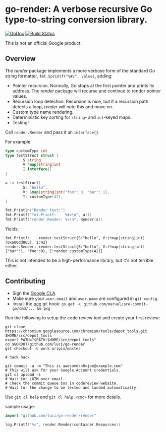 go-render: A verbose recursive Go type-to-string conversion library.
====================================================================

[![GoDoc](https://godoc.org/github.com/luci/go-render?status.svg)](https://godoc.org/github.com/luci/go-render)
[![Build Status](https://travis-ci.org/luci/go-render.svg)](https://travis-ci.org/luci/go-render)

This is not an official Google product.

## Overview

The *render* package implements a more verbose form of the standard Go string
formatter, `fmt.Sprintf("%#v", value)`, adding:
  - Pointer recursion. Normally, Go stops at the first pointer and prints its
    address. The *render* package will recurse and continue to render pointer
    values.
  - Recursion loop detection. Recursion is nice, but if a recursion path detects
    a loop, *render* will note this and move on.
  - Custom type name rendering.
  - Deterministic key sorting for `string`- and `int`-keyed maps.
  - Testing!

Call `render.Render` and pass it an `interface{}`.

For example:

```Go
type customType int
type testStruct struct {
        S string
        V *map[string]int
        I interface{}
}

a := testStruct{
        S: "hello",
        V: &map[string]int{"foo": 0, "bar": 1},
        I: customType(42),
}

fmt.Println("Render test:")
fmt.Printf("fmt.Printf:    %#v\n", a)))
fmt.Printf("render.Render: %s\n", Render(a))
```

Yields:
```
fmt.Printf:    render.testStruct{S:"hello", V:(*map[string]int)(0x600dd065), I:42}
render.Render: render.testStruct{S:"hello", V:(*map[string]int){"bar":1, "foo":0}, I:render.customType(42)}
```

This is not intended to be a high-performance library, but it's not terrible
either.

Contributing
------------

  * Sign the [Google CLA](https://cla.developers.google.com/clas).
  * Make sure your `user.email` and `user.name` are configured in `git config`.
  * Install the [pcg](https://github.com/maruel/pre-commit-go) git hook:
    `go get -u github.com/maruel/pre-commit-go/cmd/... && pcg`

Run the following to setup the code review tool and create your first review:

    git clone https://chromium.googlesource.com/chromium/tools/depot_tools.git $HOME/src/depot_tools
    export PATH="$PATH:$HOME/src/depot_tools"
    cd $GOROOT/github.com/luci/go-render
    git checkout -b work origin/master

    # hack hack

    git commit -a -m "This is awesome\nR=joe@example.com"
    # This will ask for your Google Account credentials.
    git cl upload -s
    # Wait for LGTM over email.
    # Check the commit queue box in codereview website.
    # Wait for the change to be tested and landed automatically.

Use `git cl help` and `git cl help <cmd>` for more details.


sample usage:

```go
import "github.com/luci/go-render/render"

log.Printf("%s", render.Render(container.Resources))

```


